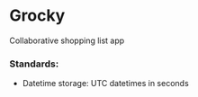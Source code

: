 # Grocky

Collaborative shopping list app

### Standards:

* Datetime storage: UTC datetimes in seconds
